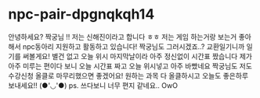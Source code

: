 # npc-pair-dpgnqkqh14

안녕하세요? 짝궁님 !! 저는 신해진이라고 합니다 ㅎㅎ
저는 게임 하는거랑 보는거 좋아해서 npc동아리 지원하고 활동하고 있습니다!
짝궁님도 그러시겠죠..?
교환일기니까 일기를 써볼게요!
별건 없고 오늘 위시 마지막날이라 아주 정신없이 시간표 짰습니다
제가 아주 미루는 편이다 보니 오늘 시간표 짜고 오늘 위시넣고 아주 바빴네요
짝궁님도 저도 수강신청 올클로 마무리했으면 좋겠어요!
원하는 과목 다 올클하시고 오늘도 좋은하루 보내세요!! (●'◡'●)
ps. 쓰다보니 너무 편지 같네요.. OwO